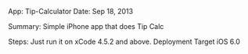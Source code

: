 App: Tip-Calculator
Date: Sep 18, 2013


Summary: Simple iPhone app that does Tip Calc


Steps: Just run it on xCode 4.5.2 and above. Deployment Target iOS 6.0
